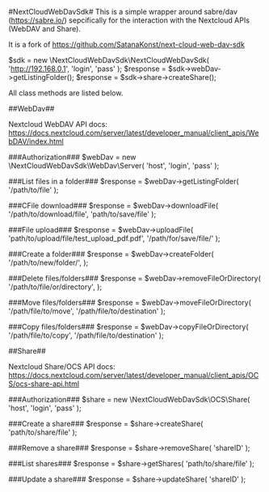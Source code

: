 #NextCloudWebDavSdk#
This is a simple wrapper around sabre/dav (https://sabre.io/) sepcifically for the interaction with the Nextcloud APIs (WebDAV and Share).

It is a fork of https://github.com/SatanaKonst/next-cloud-web-dav-sdk

$sdk = new \NextCloudWebDavSdk\NextCloudWebDavSdk(
    'http://192.168.0.1',
    'login',
    'pass'
);
$response = $sdk->webDav->getListingFolder();
$response = $sdk->share->createShare();

All class methods are listed below.

##WebDav##

Nextcloud WebDAV API docs:
https://docs.nextcloud.com/server/latest/developer_manual/client_apis/WebDAV/index.html

###Authorization###
$webDav = new \NextCloudWebDavSdk\WebDav\Server(
    'host',
    'login',
    'pass'
);

###List files in a folder###
$response = $webDav->getListingFolder(
    '/path/to/file'
);

###СFile download###
$response = $webDav->downloadFile(
    '/path/to/download/file',
    'path/to/save/file'
);


###File upload###
$response = $webDav->uploadFile(
    'path/to/upload/file/test_upload_pdf.pdf',
    '/path/for/save/file/'
);
    
    
    

###Create a folder###
$response = $webDav->createFolder(
    '/path/to/new/folder/',
);

###Delete files/folders###
$response = $webDav->removeFileOrDirectory(
    '/path/to/file/or/directory',
);

###Move files/folders###
$response = $webDav->moveFileOrDirectory(
    '/path/file/to/move',
    '/path/file/to/destination'
);

###Copy files/folders###
$response = $webDav->copyFileOrDirectory(
    '/path/file/to/copy',
    '/path/file/to/destination'
);

##Share##

Nextcloud Share/OCS API docs:
https://docs.nextcloud.com/server/latest/developer_manual/client_apis/OCS/ocs-share-api.html

###Authorization###
$share = new \NextCloudWebDavSdk\OCS\Share(
    'host',
    'login',
    'pass'
);

###Create a share###
$response = $share->createShare(
    'path/to/share/file'
);

###Remove a share###
$response = $share->removeShare(
    'shareID'
);


###List shares###
$response = $share->getShares(
     'path/to/share/file'
);

###Update a share###
$response = $share->updateShare(
    'shareID'
);

